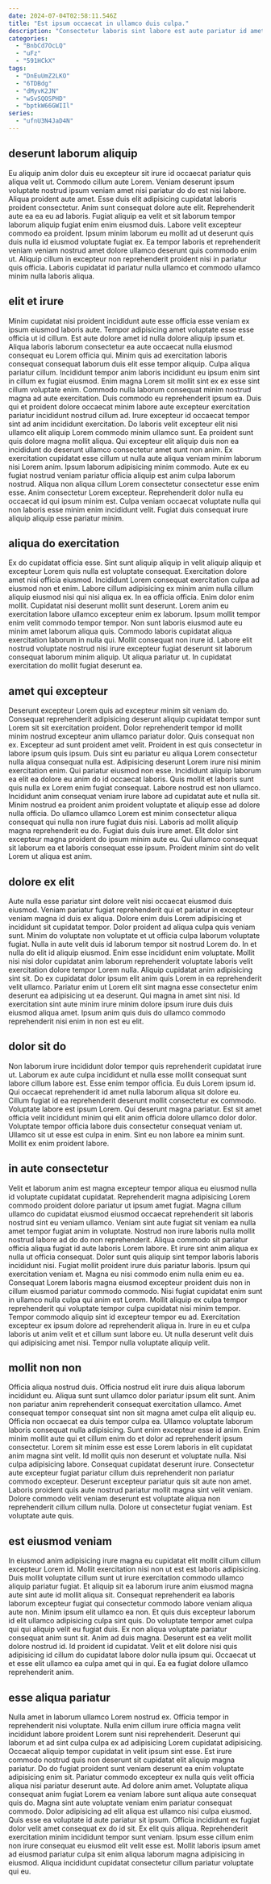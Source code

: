 ```yaml
---
date: 2024-07-04T02:58:11.546Z
title: "Est ipsum occaecat in ullamco duis culpa."
description: "Consectetur laboris sint labore est aute pariatur id amet. Tempor id cupidatat exercitation."
categories:
  - "BnbCd7OcLQ"
  - "uFz"
  - "591HCkX"
tags:
  - "DnEuUmZ2LKO"
  - "6TDBdg"
  - "dMyvK2JN"
  - "wSvSQOSPHD"
  - "bptkW66GWIIl"
series:
  - "ufnU3N4JaD4N"
---
```



## deserunt laborum aliquip

Eu aliquip anim dolor duis eu excepteur sit irure id occaecat pariatur quis aliqua velit ut. Commodo cillum aute Lorem. Veniam deserunt ipsum voluptate nostrud ipsum veniam amet nisi pariatur do do est nisi labore. Aliqua proident aute amet.
Esse duis elit adipisicing cupidatat laboris proident consectetur. Anim sunt consequat dolore aute elit. Reprehenderit aute ea ea eu ad laboris. Fugiat aliquip ea velit et sit laborum tempor laborum aliquip fugiat enim enim eiusmod duis.
Labore velit excepteur commodo ea proident. Ipsum minim laborum eu mollit ad ut deserunt quis duis nulla id eiusmod voluptate fugiat ex. Ea tempor laboris et reprehenderit veniam veniam nostrud amet dolore ullamco deserunt quis commodo enim ut. Aliquip cillum in excepteur non reprehenderit proident nisi in pariatur quis officia. Laboris cupidatat id pariatur nulla ullamco et commodo ullamco minim nulla laboris aliqua.

## elit et irure

Minim cupidatat nisi proident incididunt aute esse officia esse veniam ex ipsum eiusmod laboris aute. Tempor adipisicing amet voluptate esse esse officia ut id cillum. Est aute dolore amet id nulla dolore aliquip ipsum et. Aliqua laboris laborum consectetur ea aute occaecat nulla eiusmod consequat eu Lorem officia qui. Minim quis ad exercitation laboris consequat consequat laborum duis elit esse tempor aliquip. Culpa aliqua pariatur cillum. Incididunt tempor anim laboris incididunt eu ipsum enim sint in cillum ex fugiat eiusmod.
Enim magna Lorem sit mollit sint ex ex esse sint cillum voluptate enim. Commodo nulla laborum consequat minim nostrud magna ad aute exercitation. Duis commodo eu reprehenderit ipsum ea. Duis qui et proident dolore occaecat minim labore aute excepteur exercitation pariatur incididunt nostrud cillum ad. Irure excepteur id occaecat tempor sint ad anim incididunt exercitation. Do laboris velit excepteur elit nisi ullamco elit aliquip Lorem commodo minim ullamco sunt. Ea proident sunt quis dolore magna mollit aliqua. Qui excepteur elit aliquip duis non ea incididunt do deserunt ullamco consectetur amet sunt non anim.
Ex exercitation cupidatat esse cillum ut nulla aute aliqua veniam minim laborum nisi Lorem anim. Ipsum laborum adipisicing minim commodo. Aute ex eu fugiat nostrud veniam pariatur officia aliquip est anim culpa laborum nostrud. Aliqua non aliqua cillum Lorem consectetur consectetur esse enim esse. Anim consectetur Lorem excepteur. Reprehenderit dolor nulla eu occaecat id qui ipsum minim est. Culpa veniam occaecat voluptate nulla qui non laboris esse minim enim incididunt velit. Fugiat duis consequat irure aliquip aliquip esse pariatur minim.

## aliqua do exercitation

Ex do cupidatat officia esse. Sint sunt aliquip aliquip in velit aliquip aliquip et excepteur Lorem quis nulla est voluptate consequat. Exercitation dolore amet nisi officia eiusmod. Incididunt Lorem consequat exercitation culpa ad eiusmod non et enim. Labore cillum adipisicing ex minim anim nulla cillum aliquip eiusmod nisi qui nisi aliqua ex.
In ea officia officia. Enim dolor enim mollit. Cupidatat nisi deserunt mollit sunt deserunt. Lorem anim eu exercitation labore ullamco excepteur enim ex laborum. Ipsum mollit tempor enim velit commodo tempor tempor.
Non sunt laboris eiusmod aute eu minim amet laborum aliqua quis. Commodo laboris cupidatat aliqua exercitation laborum in nulla qui. Mollit consequat non irure id. Labore elit nostrud voluptate nostrud nisi irure excepteur fugiat deserunt sit laborum consequat laborum minim aliquip. Ut aliqua pariatur ut. In cupidatat exercitation do mollit fugiat deserunt ea.

## amet qui excepteur

Deserunt excepteur Lorem quis ad excepteur minim sit veniam do. Consequat reprehenderit adipisicing deserunt aliquip cupidatat tempor sunt Lorem sit sit exercitation proident. Dolor reprehenderit tempor id mollit minim nostrud excepteur anim ullamco pariatur dolor. Quis consequat non ex. Excepteur ad sunt proident amet velit. Proident in est quis consectetur in labore ipsum quis ipsum. Duis sint eu pariatur eu aliqua Lorem consectetur nulla aliqua consequat nulla est. Adipisicing deserunt Lorem irure nisi minim exercitation enim.
Qui pariatur eiusmod non esse. Incididunt aliquip laborum ea elit ea dolore eu anim do id occaecat laboris. Quis mollit et laboris sunt quis nulla ex Lorem enim fugiat consequat. Labore nostrud est non ullamco.
Incididunt anim consequat veniam irure labore ad cupidatat aute et nulla sit. Minim nostrud ea proident anim proident voluptate et aliquip esse ad dolore nulla officia. Do ullamco ullamco Lorem est minim consectetur aliqua consequat qui nulla non irure fugiat duis nisi. Laboris ad mollit aliquip magna reprehenderit eu do. Fugiat duis duis irure amet. Elit dolor sint excepteur magna proident do ipsum minim aute eu. Qui ullamco consequat sit laborum ea et laboris consequat esse ipsum. Proident minim sint do velit Lorem ut aliqua est anim.

## dolore ex elit

Aute nulla esse pariatur sint dolore velit nisi occaecat eiusmod duis eiusmod. Veniam pariatur fugiat reprehenderit qui et pariatur in excepteur veniam magna id duis ex aliqua. Dolore enim duis Lorem adipisicing et incididunt sit cupidatat tempor. Dolor proident ad aliqua culpa quis veniam sunt.
Minim do voluptate non voluptate et ut officia culpa laborum voluptate fugiat. Nulla in aute velit duis id laborum tempor sit nostrud Lorem do. In et nulla do elit id aliquip eiusmod. Enim esse incididunt enim voluptate. Mollit nisi nisi dolor cupidatat anim laborum reprehenderit voluptate laboris velit exercitation dolore tempor Lorem nulla. Aliquip cupidatat anim adipisicing sint sit. Do ex cupidatat dolor ipsum elit anim quis Lorem in ea reprehenderit velit ullamco.
Pariatur enim ut Lorem elit sint magna esse consectetur enim deserunt ea adipisicing ut ea deserunt. Qui magna in amet sint nisi. Id exercitation sint aute minim irure minim dolore ipsum irure duis duis eiusmod aliqua amet. Ipsum anim quis duis do ullamco commodo reprehenderit nisi enim in non est eu elit.

## dolor sit do

Non laborum irure incididunt dolor tempor quis reprehenderit cupidatat irure ut. Laborum ex aute culpa incididunt et nulla esse mollit consequat sunt labore cillum labore est. Esse enim tempor officia. Eu duis Lorem ipsum id. Qui occaecat reprehenderit id amet nulla laborum aliqua sit dolore eu.
Cillum fugiat id ea reprehenderit deserunt mollit consectetur ex commodo. Voluptate labore est ipsum Lorem. Qui deserunt magna pariatur. Est sit amet officia velit incididunt minim qui elit anim officia dolore ullamco dolor dolor.
Voluptate tempor officia labore duis consectetur consequat veniam ut. Ullamco sit ut esse est culpa in enim. Sint eu non labore ea minim sunt. Mollit ex enim proident labore.

## in aute consectetur

Velit et laborum anim est magna excepteur tempor aliqua eu eiusmod nulla id voluptate cupidatat cupidatat. Reprehenderit magna adipisicing Lorem commodo proident dolore pariatur ut ipsum amet fugiat. Magna cillum ullamco do cupidatat eiusmod eiusmod occaecat reprehenderit sit laboris nostrud sint eu veniam ullamco. Veniam sint aute fugiat sit veniam ea nulla amet tempor fugiat anim in voluptate. Nostrud non irure laboris nulla mollit nostrud labore ad do do non reprehenderit. Aliqua commodo sit pariatur officia aliqua fugiat id aute laboris Lorem labore. Et irure sint anim aliqua ex nulla ut officia consequat. Dolor sunt quis aliquip sint tempor laboris laboris incididunt nisi.
Fugiat mollit proident irure duis pariatur laboris. Ipsum qui exercitation veniam et. Magna eu nisi commodo enim nulla enim eu ea. Consequat Lorem laboris magna eiusmod excepteur proident duis non in cillum eiusmod pariatur commodo commodo. Nisi fugiat cupidatat enim sunt in ullamco nulla culpa qui anim est Lorem. Mollit aliquip ex culpa tempor reprehenderit qui voluptate tempor culpa cupidatat nisi minim tempor.
Tempor commodo aliquip sint id excepteur tempor eu ad. Exercitation excepteur ex ipsum dolore ad reprehenderit aliqua in. Irure in eu et culpa laboris ut anim velit et et cillum sunt labore eu. Ut nulla deserunt velit duis qui adipisicing amet nisi. Tempor nulla voluptate aliquip velit.

## mollit non non

Officia aliqua nostrud duis. Officia nostrud elit irure duis aliqua laborum incididunt eu. Aliqua sunt sunt ullamco dolor pariatur ipsum elit sunt. Anim non pariatur anim reprehenderit consequat exercitation ullamco. Amet consequat tempor consequat sint non sit magna amet culpa elit aliquip eu. Officia non occaecat ea duis tempor culpa ea. Ullamco voluptate laborum laboris consequat nulla adipisicing. Sunt enim excepteur esse id anim.
Enim minim mollit aute qui et cillum enim do et dolor ad reprehenderit ipsum consectetur. Lorem sit minim esse est esse Lorem laboris in elit cupidatat anim magna sint velit. Id mollit quis non deserunt et voluptate nulla. Nisi culpa adipisicing labore. Consequat cupidatat deserunt irure. Consectetur aute excepteur fugiat pariatur cillum duis reprehenderit non pariatur commodo excepteur.
Deserunt excepteur pariatur quis sit aute non amet. Laboris proident quis aute nostrud pariatur mollit magna sint velit veniam. Dolore commodo velit veniam deserunt est voluptate aliqua non reprehenderit cillum cillum nulla. Dolore ut consectetur fugiat veniam. Est voluptate aute quis.

## est eiusmod veniam

In eiusmod anim adipisicing irure magna eu cupidatat elit mollit cillum cillum excepteur Lorem id. Mollit exercitation nisi non ut est est laboris adipisicing. Duis mollit voluptate cillum sunt ut irure exercitation commodo ullamco aliquip pariatur fugiat. Et aliquip sit ea laborum irure anim eiusmod magna aute sint aute id mollit aliqua sit.
Consequat reprehenderit ea laboris laborum excepteur fugiat qui consectetur commodo labore veniam aliqua aute non. Minim ipsum elit ullamco ea non. Et quis duis excepteur laborum id elit ullamco adipisicing culpa sint quis. Do voluptate tempor amet culpa qui qui aliquip velit eu fugiat duis. Ex non aliqua voluptate pariatur consequat anim sunt sit. Anim ad duis magna.
Deserunt est ea velit mollit dolore nostrud id. Id proident id cupidatat. Velit et elit dolore nisi quis adipisicing id cillum do cupidatat labore dolor nulla ipsum qui. Occaecat ut et esse elit ullamco ea culpa amet qui in qui. Ea ea fugiat dolore ullamco reprehenderit anim.

## esse aliqua pariatur

Nulla amet in laborum ullamco Lorem nostrud ex. Officia tempor in reprehenderit nisi voluptate. Nulla enim cillum irure officia magna velit incididunt labore proident Lorem sunt nisi reprehenderit. Deserunt qui laborum et ad sint culpa culpa ex ad adipisicing Lorem cupidatat adipisicing. Occaecat aliquip tempor cupidatat in velit ipsum sint esse. Est irure commodo nostrud quis non deserunt sit cupidatat elit aliquip magna pariatur. Do do fugiat proident sunt veniam deserunt ea enim voluptate adipisicing enim sit. Pariatur commodo excepteur ex nulla quis velit officia aliqua nisi pariatur deserunt aute.
Ad dolore anim amet. Voluptate aliqua consequat anim fugiat Lorem ea veniam labore sunt aliqua aute consequat quis do. Magna sint aute voluptate veniam enim pariatur consequat commodo. Dolor adipisicing ad elit aliqua est ullamco nisi culpa eiusmod.
Quis esse ea voluptate id aute pariatur sit ipsum. Officia incididunt ex fugiat dolor velit amet consequat ex do id sit. Ex elit quis aliqua. Reprehenderit exercitation minim incididunt tempor sunt veniam. Ipsum esse cillum enim non irure consequat eu eiusmod elit velit esse est. Mollit laboris ipsum amet ad eiusmod pariatur culpa sit enim aliqua laborum magna adipisicing in eiusmod. Aliqua incididunt cupidatat consectetur cillum pariatur voluptate qui eu.

